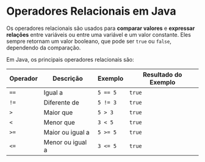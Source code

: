 # Operadores Relacionais em Java

Os operadores relacionais são usados para **comparar valores** e **expressar relações** entre variáveis ou entre uma variável e um valor constante. Eles sempre retornam um valor booleano, que pode ser `true` ou `false`, dependendo da comparação.

Em Java, os principais operadores relacionais são:

| Operador | Descrição            | Exemplo        | Resultado do Exemplo |
|----------|-----------------------|----------------|-----------------------|
| `==`     | Igual a               | `5 == 5`      | `true`               |
| `!=`     | Diferente de          | `5 != 3`      | `true`               |
| `>`      | Maior que             | `5 > 3`       | `true`               |
| `<`      | Menor que             | `3 < 5`       | `true`               |
| `>=`     | Maior ou igual a      | `5 >= 5`      | `true`               |
| `<=`     | Menor ou igual a      | `3 <= 5`      | `true`               |